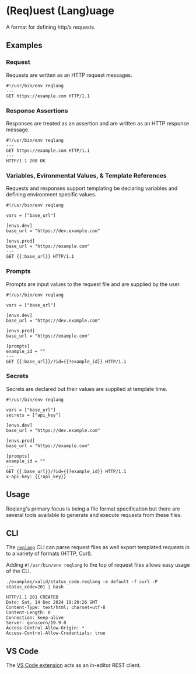 # (Req)uest (Lang)uage

A format for defining http/s requests.

## Examples

### Request

Requests are written as an HTTP request messages.

```reqlang
#!/usr/bin/env reqlang
---
GET https://example.com HTTP/1.1
```

### Response Assertions

Responses are treated as an assertion and are written as an HTTP response message.

```reqlang
#!/usr/bin/env reqlang
---
GET https://example.com HTTP/1.1
---
HTTP/1.1 200 OK
```

### Variables, Evironmental Values, & Template References

Requests and responses support templating be declaring variables and defining environment specific values.

```reqlang
#!/usr/bin/env reqlang

vars = ["base_url"]

[envs.dev]
base_url = "https://dev.example.com"

[envs.prod]
base_url = "https://example.com"
---
GET {{:base_url}} HTTP/1.1
```

### Prompts

Prompts are input values to the request file and are supplied by the user.

```reqlang
#!/usr/bin/env reqlang

vars = ["base_url"]

[envs.dev]
base_url = "https://dev.example.com"

[envs.prod]
base_url = "https://example.com"

[prompts]
example_id = ""
---
GET {{:base_url}}/?id={{?example_id}} HTTP/1.1
```

### Secrets

Secrets are declared but their values are supplied at template time.

```reqlang
#!/usr/bin/env reqlang

vars = ["base_url"]
secrets = ["api_key"]

[envs.dev]
base_url = "https://dev.example.com"

[envs.prod]
base_url = "https://example.com"

[prompts]
example_id = ""
---
GET {{:base_url}}/?id={{?example_id}} HTTP/1.1
x-api-key: {{!api_key}}
```

## Usage

Reqlang's primary focus is being a file format specification but there are several tools available to generate and execute requests from these files.

## CLI

The [`reqlang`](./cli) CLI can parse request files as well export templated requests in to a variety of formats (HTTP, Curl).

Adding `#!/usr/bin/env reqlang` to the top of request files allows easy usage of the CLI.

```shell
./examples/valid/status_code.reqlang -e default -f curl -P status_code=201 | bash

HTTP/1.1 201 CREATED
Date: Sat, 14 Dec 2024 19:20:26 GMT
Content-Type: text/html; charset=utf-8
Content-Length: 0
Connection: keep-alive
Server: gunicorn/19.9.0
Access-Control-Allow-Origin: *
Access-Control-Allow-Credentials: true
```

## VS Code

The [VS Code extension](./vsc) acts as an in-editor REST client.
